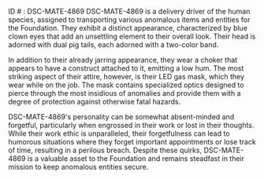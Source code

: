 ID # : DSC-MATE-4869
DSC-MATE-4869 is a delivery driver of the human species, assigned to transporting various anomalous items and entities for the Foundation. They exhibit a distinct appearance, characterized by blue clown eyes that add an unsettling element to their overall look. Their head is adorned with dual pig tails, each adorned with a two-color band.

In addition to their already jarring appearance, they wear a choker that appears to have a construct attached to it, emitting a low hum. The most striking aspect of their attire, however, is their LED gas mask, which they wear while on the job. The mask contains specialized optics designed to pierce through the most insidious of anomalies and provide them with a degree of protection against otherwise fatal hazards.

DSC-MATE-4869's personality can be somewhat absent-minded and forgetful, particularly when engrossed in their work or lost in their thoughts. While their work ethic is unparalleled, their forgetfulness can lead to humorous situations where they forget important appointments or lose track of time, resulting in a perilous breach. Despite these quirks, DSC-MATE-4869 is a valuable asset to the Foundation and remains steadfast in their mission to keep anomalous entities secure.